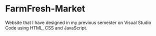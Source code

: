 # FarmFresh-Market
Website that I have designed in my previous semester on Visual Studio Code using HTML, CSS and JavaScript.
